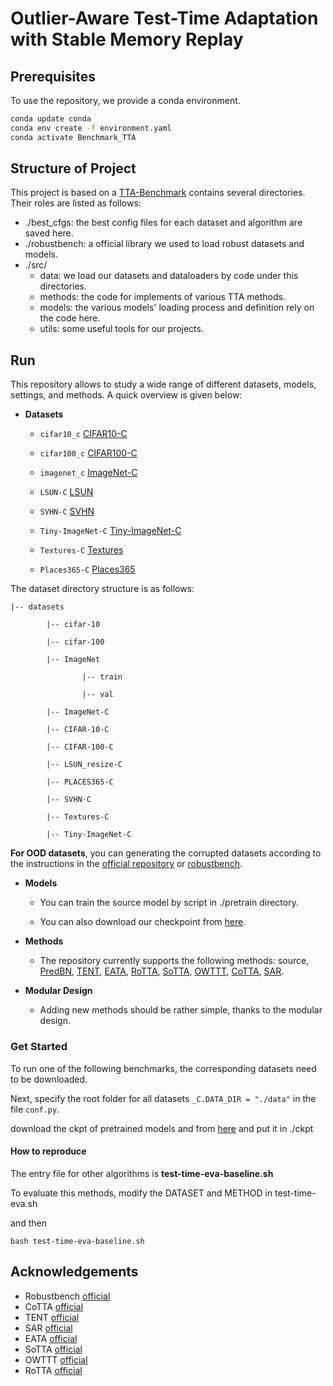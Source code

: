 # Outlier-Aware Test-Time Adaptation with Stable Memory Replay
## Prerequisites

To use the repository, we provide a conda environment.
```bash
conda update conda
conda env create -f environment.yaml
conda activate Benchmark_TTA 
```

## Structure of Project

This project is based on a [TTA-Benchmark](https://github.com/yuyongcan/Benchmark-TTA) contains several directories. Their roles are listed as follows:

+ ./best_cfgs: the best config files for each dataset and algorithm are saved here.
+ ./robustbench: a official library we used to load robust datasets and models. 
+ ./src/
  + data: we load our datasets and dataloaders by code under this directories.
  + methods: the code for implements of various TTA methods.
  + models: the various models' loading process and definition rely on the code here.
  + utils: some useful tools for our projects. 

## Run

This repository allows to study a wide range of different datasets, models, settings, and methods. A quick overview is given below:

- **Datasets**
  
  - `cifar10_c` [CIFAR10-C](https://zenodo.org/record/2535967#.ZBiI7NDMKUk)
  
  - `cifar100_c` [CIFAR100-C](https://zenodo.org/record/3555552#.ZBiJA9DMKUk)
  
  - `imagenet_c` [ImageNet-C](https://zenodo.org/record/2235448#.Yj2RO_co_mF)
  
  - `LSUN-C` [LSUN](https://github.com/fyu/lsun)
  
  - `SVHN-C` [SVHN](http://ufldl.stanford.edu/housenumbers/)
  
  - `Tiny-ImageNet-C` [Tiny-ImageNet-C](https://zenodo.org/record/2536630)
  
  - `Textures-C` [Textures](https://www.robots.ox.ac.uk/~vgg/data/dtd/)
  
  - `Places365-C` [Places365](http://places2.csail.mit.edu/) 

The dataset directory structure is as follows:

  
  	|-- datasets 
  	
  	        |-- cifar-10
  	
  	        |-- cifar-100
  	
  	        |-- ImageNet
  	
  	                |-- train
  	
  	                |-- val
  	
  	        |-- ImageNet-C
  	
  	        |-- CIFAR-10-C
  	
  	        |-- CIFAR-100-C
        
            |-- LSUN_resize-C
      
            |-- PLACES365-C

            |-- SVHN-C

            |-- Textures-C

            |-- Tiny-ImageNet-C

**For OOD datasets**, you can generating the corrupted datasets according to the instructions in the [official repository](https://github.com/yuyongcan/generating_outlier) or [robustbench](https://github.com/hendrycks/robustness).

- **Models**
  
  - You can train the source model by script in ./pretrain directory.
  
  - You can also download our checkpoint from [here](https://drive.google.com/drive/folders/1QQUqG4Kqw9TC-1FBX7mOak7iU488_G0w?usp=drive_link).

- **Methods**
  - The repository currently supports the following methods: source, [PredBN](https://arxiv.org/abs/2006.10963), [TENT](https://openreview.net/pdf?id=uXl3bZLkr3c),
    [EATA](https://arxiv.org/abs/2204.02610), [RoTTA](https://arxiv.org/abs/2303.13899), [SoTTA](https://arxiv.org/abs/2310.10074), [OWTTT](https://arxiv.org/abs/2308.09942),
    [CoTTA](https://arxiv.org/abs/2203.13591), [SAR](https://openreview.net/forum?id=g2YraF75Tj).


- **Modular Design**
  - Adding new methods should be rather simple, thanks to the modular design.

### Get Started
To run one of the following benchmarks, the corresponding datasets need to be downloaded.

Next, specify the root folder for all datasets `_C.DATA_DIR = "./data"` in the file `conf.py`.

download the ckpt of pretrained models and from [here](https://drive.google.com/drive/folders/1QQUqG4Kqw9TC-1FBX7mOak7iU488_G0w?usp=drive_link) and put it in ./ckpt
#### How to reproduce
The entry file for other algorithms is **test-time-eva-baseline.sh**

To evaluate this methods, modify the DATASET and METHOD in test-time-eva.sh

and then

```shell
bash test-time-eva-baseline.sh
```

## Acknowledgements

+ Robustbench [official](https://github.com/RobustBench/robustbench)
+ CoTTA [official](https://github.com/qinenergy/cotta)
+ TENT [official](https://github.com/DequanWang/tent)
+ SAR [official](https://github.com/mr-eggplant/SAR)
+ EATA [official](https://github.com/mr-eggplant/EATA)
+ SoTTA [official](https://github.com/taeckyung/SoTTA)
+ OWTTT [official](https://github.com/Yushu-Li/OWTTT)
+ RoTTA [official](https://github.com/BIT-DA/RoTTA)

